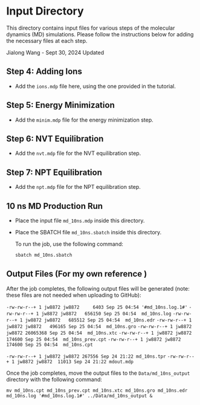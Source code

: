 # Input Directory

This directory contains input files for various steps of the molecular dynamics (MD) simulations. Please follow the instructions below for adding the necessary files at each step.

Jialong Wang - Sept 30, 2024 Updated

## Step 4: Adding Ions

- Add the `ions.mdp` file here, using the one provided in the tutorial.

## Step 5: Energy Minimization

- Add the `minim.mdp` file for the energy minimization step.

## Step 6: NVT Equilibration

- Add the `nvt.mdp` file for the NVT equilibration step.

## Step 7: NPT Equilibration

- Add the `npt.mdp` file for the NPT equilibration step.

## 10 ns MD Production Run

- Place the input file `md_10ns.mdp` inside this directory.
- Place the SBATCH file `md_10ns.sbatch` inside this directory.
  
  To run the job, use the following command:

  ```bash
  sbatch md_10ns.sbatch

## Output Files (For my own reference )

After the job completes, the following output files will be generated (note: these files are not needed when uploading to GitHub):

`-rw-rw-r--+ 1 jw8872 jw8872     6403 Sep 25 04:54 '#md_10ns.log.1#'`
`-rw-rw-r--+ 1 jw8872 jw8872   656150 Sep 25 04:54  md_10ns.log`
`-rw-rw-r--+ 1 jw8872 jw8872   685512 Sep 25 04:54  md_10ns.edr`
`-rw-rw-r--+ 1 jw8872 jw8872   496165 Sep 25 04:54  md_10ns.gro`
`-rw-rw-r--+ 1 jw8872 jw8872 26065368 Sep 25 04:54  md_10ns.xtc`
`-rw-rw-r--+ 1 jw8872 jw8872   174600 Sep 25 04:54  md_10ns_prev.cpt`
`-rw-rw-r--+ 1 jw8872 jw8872   174600 Sep 25 04:54  md_10ns.cpt`

`-rw-rw-r--+ 1 jw8872 jw8872 267556 Sep 24 21:22 md_10ns.tpr`
`-rw-rw-r--+ 1 jw8872 jw8872  11013 Sep 24 21:22 mdout.mdp`

Once the job completes, move the output files to the `Data/md_10ns_output` directory with the following command:

`mv md_10ns.cpt md_10ns_prev.cpt md_10ns.xtc md_10ns.gro md_10ns.edr md_10ns.log '#md_10ns.log.1#' ../Data/md_10ns_output &`


